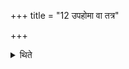 +++
title = "12 उपहोमा वा तत्र"

+++

<details><summary>थिते</summary>

उपहोमा वा तत्र सन्दिग्धाः १२
</details>
